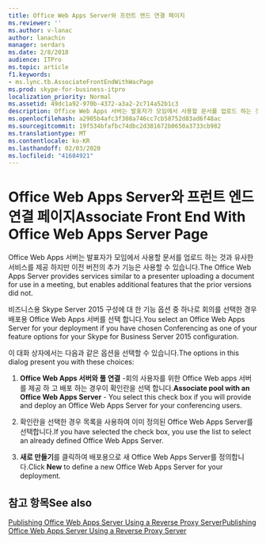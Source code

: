 ```yaml
---
title: Office Web Apps Server와 프런트 엔드 연결 페이지
ms.reviewer: ''
ms.author: v-lanac
author: lanachin
manager: serdars
ms.date: 2/8/2018
audience: ITPro
ms.topic: article
f1.keywords:
- ms.lync.tb.AssociateFrontEndWithWacPage
ms.prod: skype-for-business-itpro
localization_priority: Normal
ms.assetid: 49dc1a92-970b-4372-a3a2-2c714a52b1c3
description: Office Web Apps 서버는 발표자가 모임에서 사용할 문서를 업로드 하는 것과 유사한 서비스를 제공 하지만 이전 버전의 추가 기능은 사용할 수 있습니다.
ms.openlocfilehash: a2905b4afc3f308a746cc7cb58752d83ad6f48ac
ms.sourcegitcommit: 19f534bfafbc74dbc2d381672b0650a3733cb982
ms.translationtype: MT
ms.contentlocale: ko-KR
ms.lasthandoff: 02/03/2020
ms.locfileid: "41684921"
---
```

# <a name="associate-front-end-with-office-web-apps-server-page"></a><span data-ttu-id="263ea-103">Office Web Apps Server와 프런트 엔드 연결 페이지</span><span class="sxs-lookup"><span data-stu-id="263ea-103">Associate Front End With Office Web Apps Server Page</span></span>

<span data-ttu-id="263ea-104">Office Web Apps 서버는 발표자가 모임에서 사용할 문서를 업로드 하는 것과 유사한 서비스를 제공 하지만 이전 버전의 추가 기능은 사용할 수 있습니다.</span><span class="sxs-lookup"><span data-stu-id="263ea-104">The Office Web Apps Server provides services similar to a presenter uploading a document for use in a meeting, but enables additional features that the prior versions did not.</span></span>

<span data-ttu-id="263ea-105">비즈니스용 Skype Server 2015 구성에 대 한 기능 옵션 중 하나로 회의를 선택한 경우 배포용 Office Web Apps 서버를 선택 합니다.</span><span class="sxs-lookup"><span data-stu-id="263ea-105">You select an Office Web Apps Server for your deployment if you have chosen Conferencing as one of your feature options for your Skype for Business Server 2015 configuration.</span></span>

<span data-ttu-id="263ea-106">이 대화 상자에서는 다음과 같은 옵션을 선택할 수 있습니다.</span><span class="sxs-lookup"><span data-stu-id="263ea-106">The options in this dialog present you with these choices:</span></span>

1. <span data-ttu-id="263ea-107">**Office Web Apps 서버와 풀 연결** -회의 사용자를 위한 Office Web apps 서버를 제공 하 고 배포 하는 경우이 확인란을 선택 합니다.</span><span class="sxs-lookup"><span data-stu-id="263ea-107">**Associate pool with an Office Web Apps Server** - You select this check box if you will provide and deploy an Office Web Apps Server for your conferencing users.</span></span>

2. <span data-ttu-id="263ea-108">확인란을 선택한 경우 목록을 사용하여 이미 정의된 Office Web Apps Server를 선택합니다.</span><span class="sxs-lookup"><span data-stu-id="263ea-108">If you have selected the check box, you use the list to select an already defined Office Web Apps Server.</span></span>

3. <span data-ttu-id="263ea-109">**새로 만들기**를 클릭하여 배포용으로 새 Office Web Apps Server를 정의합니다.</span><span class="sxs-lookup"><span data-stu-id="263ea-109">Click **New** to define a new Office Web Apps Server for your deployment.</span></span>

## <a name="see-also"></a><span data-ttu-id="263ea-110">참고 항목</span><span class="sxs-lookup"><span data-stu-id="263ea-110">See also</span></span>

[<span data-ttu-id="263ea-111">Publishing Office Web Apps Server Using a Reverse Proxy Server</span><span class="sxs-lookup"><span data-stu-id="263ea-111">Publishing Office Web Apps Server Using a Reverse Proxy Server</span></span>](https://technet.microsoft.com/library/0babe39f-c4b9-46f0-995a-33dc99c2be03.aspx)
